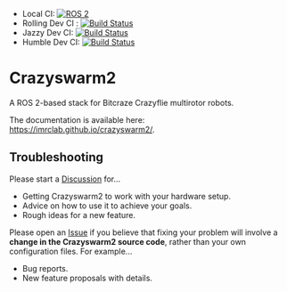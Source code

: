 * Local CI: [![ROS 2](https://github.com/IMRCLab/crazyswarm2/actions/workflows/ci-ros2.yml/badge.svg)](https://github.com/IMRCLab/crazyswarm2/actions/workflows/ci-ros2.yml)
* Rolling Dev CI : [![Build Status](https://build.ros2.org/job/Rdev__crazyflie__ubuntu_noble_amd64/badge/icon)](https://build.ros2.org/job/Rdev__crazyflie__ubuntu_noble_amd64/)
* Jazzy Dev CI: [![Build Status](https://build.ros2.org/job/Jdev__crazyswarm2__ubuntu_noble_amd64/badge/icon)](https://build.ros2.org/job/Jdev__crazyswarm2__ubuntu_noble_amd64/)
* Humble Dev CI: [![Build Status](https://build.ros2.org/job/Hdev__crazyswarm2__ubuntu_jammy_amd64/badge/icon)](https://build.ros2.org/job/Hdev__crazyswarm2__ubuntu_jammy_amd64/)


# Crazyswarm2
A ROS 2-based stack for Bitcraze Crazyflie multirotor robots.

The documentation is available here: https://imrclab.github.io/crazyswarm2/.

## Troubleshooting
Please start a [Discussion](https://github.com/IMRCLab/crazyswarm2/discussions) for...

- Getting Crazyswarm2 to work with your hardware setup.
- Advice on how to use it to achieve your goals.
- Rough ideas for a new feature.

Please open an [Issue](https://github.com/IMRCLab/crazyswarm2/issues) if you believe that fixing your problem will involve a **change in the Crazyswarm2 source code**, rather than your own configuration files. For example...

- Bug reports.
- New feature proposals with details.

